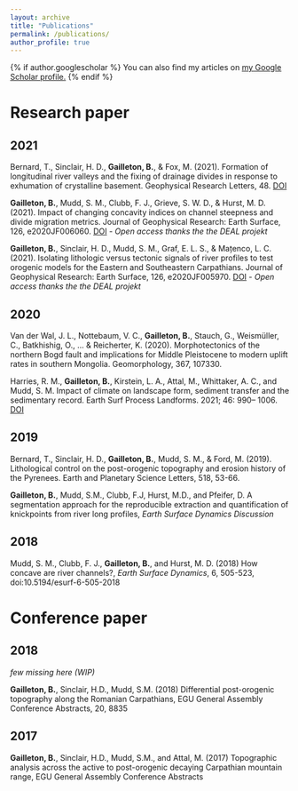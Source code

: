 ```yaml
---
layout: archive
title: "Publications"
permalink: /publications/
author_profile: true
---
```


{% if author.googlescholar %}
  You can also find my articles on <u><a href="{{author.googlescholar}}">my Google Scholar profile</a>.</u>
{% endif %}

# Research paper

## 2021

Bernard, T., Sinclair, H. D., **Gailleton, B.**, & Fox, M. (2021). Formation of longitudinal river valleys and the fixing of drainage divides in response to exhumation of crystalline basement. Geophysical Research Letters, 48. [DOI](https://doi.org/10.1029/2020GL092210)

**Gailleton, B.**, Mudd, S. M., Clubb, F. J., Grieve, S. W. D., & Hurst, M. D. (2021). Impact of changing concavity indices on channel steepness and divide migration metrics. Journal of Geophysical Research: Earth Surface, 126, e2020JF006060. [DOI](https://doi.org/10.1029/2020JF006060) - _Open access thanks the the DEAL projekt_

**Gailleton, B.**, Sinclair, H. D., Mudd, S. M., Graf, E. L. S., & Mațenco, L. C. (2021). Isolating lithologic versus tectonic signals of river profiles to test orogenic models for the Eastern and Southeastern Carpathians. Journal of Geophysical Research: Earth Surface, 126, e2020JF005970. [DOI](https://doi.org/10.1029/2020JF005970) - _Open access thanks the the DEAL projekt_


## 2020

Van der Wal, J. L., Nottebaum, V. C., **Gailleton, B.**, Stauch, G., Weismüller, C., Batkhishig, O., ... & Reicherter, K. (2020). Morphotectonics of the northern Bogd fault and implications for Middle Pleistocene to modern uplift rates in southern Mongolia. Geomorphology, 367, 107330.

Harries, R. M., **Gailleton, B.**, Kirstein, L. A., Attal, M., Whittaker, A. C., and Mudd, S. M. Impact of climate on landscape form, sediment transfer and the sedimentary record. Earth Surf Process Landforms. 2021; 46: 990– 1006. [DOI](https://doi.org/10.1002/esp.5075.)

## 2019	

Bernard, T., Sinclair, H. D., **Gailleton, B.**, Mudd, S. M., & Ford, M. (2019). Lithological control on the post-orogenic topography and erosion history of the Pyrenees. Earth and Planetary Science Letters, 518, 53-66.

**Gailleton, B.**, Mudd, S.M., Clubb, F.J, Hurst, M.D., and Pfeifer, D. A segmentation approach for the reproducible extraction and quantification of knickpoints from river long profiles, _Earth Surface Dynamics Discussion_

## 2018

Mudd, S. M., Clubb, F. J., **Gailleton, B.**, and Hurst, M. D. (2018) How concave are river channels?, _Earth Surface Dynamics_, 6, 505-523, doi:10.5194/esurf-6-505-2018

# Conference paper

## 2018

_few missing here (WIP)_

**Gailleton, B.**, Sinclair, H.D., Mudd, S.M. (2018) Differential post-orogenic topography along the Romanian Carpathians, EGU General Assembly Conference Abstracts, 20, 8835 

## 2017

**Gailleton, B.**, Sinclair, H.D., Mudd, S.M., and Attal, M. (2017) Topographic analysis across the active to post-orogenic decaying Carpathian mountain range, EGU General Assembly Conference Abstracts